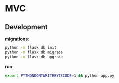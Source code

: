 # MVC

## Development

**migrations**:

```sh
python -m flask db init
python -m flask db migrate
python -m flask db upgrade
```

**run**:

```sh
export PYTHONDONTWRITEBYTECODE=1 && python app.py
```
